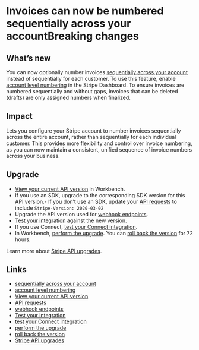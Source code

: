 # Invoices can now be numbered sequentially across your accountBreaking changes

## What’s new

You can now optionally number invoices [sequentially across your
account](https://docs.stripe.com/invoicing/customize#account-numbering) instead
of sequentially for each customer. To use this feature, enable [account level
numbering](https://dashboard.stripe.com/settings/billing/invoice) in the Stripe
Dashboard. To ensure invoices are numbered sequentially and without gaps,
invoices that can be deleted (drafts) are only assigned numbers when finalized.

## Impact

Lets you configure your Stripe account to number invoices sequentially across
the entire account, rather than sequentially for each individual customer. This
provides more flexibility and control over invoice numbering, as you can now
maintain a consistent, unified sequence of invoice numbers across your business.

## Upgrade

- [View your current API
version](https://docs.stripe.com/upgrades#view-your-api-version-and-the-latest-available-upgrade-in-workbench)
in Workbench.
- If you use an SDK, upgrade to the corresponding SDK version for this API
version.- If you don’t use an SDK, update your [API
requests](https://docs.stripe.com/api/versioning) to include `Stripe-Version:
2020-03-02`
- Upgrade the API version used for [webhook
endpoints](https://docs.stripe.com/webhooks/versioning).
- [Test your integration](https://docs.stripe.com/testing) against the new
version.
- If you use Connect, [test your Connect
integration](https://docs.stripe.com/connect/testing).
- In Workbench, [perform the
upgrade](https://docs.stripe.com/upgrades#perform-the-upgrade). You can [roll
back the version](https://docs.stripe.com/upgrades#roll-back-your-api-version)
for 72 hours.

Learn more about [Stripe API upgrades](https://docs.stripe.com/upgrades).

## Links

- [sequentially across your
account](https://docs.stripe.com/invoicing/customize#account-numbering)
- [account level
numbering](https://dashboard.stripe.com/settings/billing/invoice)
- [View your current API
version](https://docs.stripe.com/upgrades#view-your-api-version-and-the-latest-available-upgrade-in-workbench)
- [API requests](https://docs.stripe.com/api/versioning)
- [webhook endpoints](https://docs.stripe.com/webhooks/versioning)
- [Test your integration](https://docs.stripe.com/testing)
- [test your Connect integration](https://docs.stripe.com/connect/testing)
- [perform the upgrade](https://docs.stripe.com/upgrades#perform-the-upgrade)
- [roll back the
version](https://docs.stripe.com/upgrades#roll-back-your-api-version)
- [Stripe API upgrades](https://docs.stripe.com/upgrades)